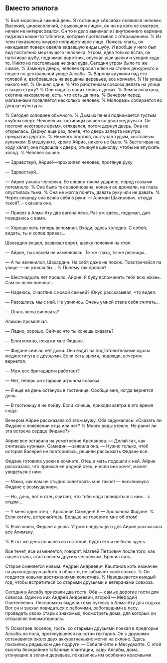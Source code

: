 ## Вместо эпилога

% Был морозный зимний день.
В гостинице «Алсаба» появился человек.
Высокий, широкоплечий, с высохшим лицом, он ни на кого не смотрел, ничем не интересовался.
Он то и дело вынимал из внутреннего кармана пиджака какие-то таблетки, которые проглатывал с отвращением.
% Из тени показалось хмурое неприветливое лицо.
Ложась спать, он накидывал поверх одеяла видавшую виды шубу.
И вообще у него был вид постоянно мерзнущего человека.
Утром, едва только встав, он натягивал шубу, поднимал воротник, опускал уши шапки и уходил куда-то.
Никто из постояльцев не знал куда.
Сегодня утром было то же самое.
% Замкнув дверь, человек бросил ключ на столик дежурного и пошел по центральной улице Алсабы.
% Вороны кружили над его головой и, взобравшись на вершины деревьев, все кричали.
% На улице никого нет.
% Он шел один.
% Что работникам совхоза делать на улице в такую ​​стужу?
% Они сидят в своих теплых домах.
% Земля вспахана, скотина накормлена, есть, что есть да пить.
% Вечером перед магазинами появляется несколько человек.
% Молодежь собирается во дворце культуры.

% Сегодня холоднее обычного.
% Дым из печей поднимается густым клубом вверх.
Человек из гостиницы вошел во двор медпункта.
Он постоял некоторое время, огляделся, потом дернул дверь.
Она не открылась.
Дернул еще раз, поняв, что дверь заперта изнутри, прекратил дергать.
% Немного постояв, постучал худым, костлявым кулачком.
В медпункте, кроме Айрие, никого не было.
% Застегивая на ходу халат, она подошла к двери, откинула щеколду, чтобы не впускать холод.
% Человек вошел:

— Здравствуй, Айрие!—прохрипел человек, протянув руку.

— Здравствуй...

— Айрие узнала человека.
Ее словно током ударило, перед глазами потемнело.
% Она была так взволнована, колени ее дрожали, на глаза опустилась тьма.
% Она не могла понять, давать руку или не давать.
% Через секунду она взяла себя в руки:
— Алиман Шакирович, откуда такой?..- сказала она.

— Привез в Алма-Ату два вагона леса.
Раз уж эдесь, подумал, дай повидаюсь с вами.

— Хорошо хоть теперь вспомнил.
Входи, здесь холодно.
С собой, видать, ты и холод привез...

Шахардин вошел, развязал ворот, шапку положил на стол.

— Айрие, ты совсем не изменилась.
Те же глаза, те же ресницы...

— А ты изменился, Шахардин.
На себя даже не похож.
Повстречайся па улице — не узнала бы...
% Почему так пропал?

— Шестнадцать лет прошло, Айрие.
Я буду вспоминать тебя всю жизнь.
Сам во всем виноват...

— Надеюсь, счастлив с новой семьей?
Юнус рассказывал, что видел.

— Разошлись мы с ней.
Не ужились.
Очень умной стала себя считать...

— Опять жена виновата?

Алиман промолчал.

— Ладно, хорошо.
Сейчас что ты хочешь сказать?

— Если можно, покажи мне Фидане.

— Фидане сейчас нет дома.
Она ездит на подготовительные курсы мединститута с друзьями.
Если есть время, подожди, вечером вернется.

— Муж все бригадиром работает?

— Нет, теперь он старший агроном совхоза.

— Я еще на день останусь в гостинице.
Сообщи мне, когда вернется дочь.

— В гостиницу я не пойду.
Если хочешь, приходи завтра в это время сюда.

Вечером Айрие рассказала об этом мужу.
Оба задумались:
«Сказать ли Фидане о появлении отца или нет?
% Много воды утекло.
Не ранит ли эта встреча сердце Фидане?»

Айрие все оставила на усмотрение Арсланова.
— Делай так, как считаешь нужным, Самедин —заявила она.
— Нужно только, чтоб история Валерия не повторилась, решили рассказать Фидане все.

Фидане готовила уроки в комнате.
Отец и мать подошли к ней.
Айрие рассказала, что приехал ее родной отец, и если она хочет, может увидеться с ним.

— Мама, как вам не стыдно советовать мне такое! — воскликнула Фидане с возмущением.

— Но, дочь, вот и отец считает, что тебе надо повидаться с ним... с отцом...

— У меня один отец - Арсланов Самедин!
Я — Арсланова Фидане.
% Если хотите, встречайтесь.
Больше не говорите мне об этом!

% Взяв книги, Фидане а ушла.
Утром следующего дпя Айрие рассказала все Алиману.

% В тот же день он исчез из гостиной, будто его и не было здесь.

Все течет, все изменяется, говорят.
Матвей Петрович после того, как пашел сына, стал совсем другим человеком.
Бросил пить.

Старое сменяется новым.
Андрей Андреевич Каштанов хоть назначен на руководящую работу в области, не забывает свой совхоз.
% Он гордится новыми достижениями колектива.
% Наведывается каждый год, чтобы встретиться со старыми друзьями и ветеранами совхоза.

Сегодня в Алсабу приехали два гостя.
Оба — самые дорогие гости для совхоза.
Один из них Андрей Андреевич, второй — Мефодий Пантелеевич.
Леспромхоз выделил ему путевку в Алма-Ату для отдыха.
Вот он и заехал повидаться с рабочими, работавшими в лесу, проведать своих старых знакомых, посмотреть дома, для которых он отправлял пиломатериалы.

% Осмотрев поселок, гость  со старыми друзьями поехал в предгорье Алсабы на поля, протянувшиеся на сотни гектаров.
Он с друзьями остановился около двух аккуратненьких могил на склоне.
Здесь покоились рядышком две подруги — Себиля-апте и Месудеапте.
С этой высоты бескрайние табачные плантации, сады Алсабы, дома, утонувшие в зелени деревьев, показались им особенно красивыми.